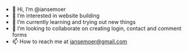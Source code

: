 - 👋 Hi, I’m @iansemoer 
- 👀 I’m interested in website building
- 🌱 I’m currently learning and trying out new things
- 💞️ I’m looking to collaborate on creating login, contact and comment forms
- 📫 How to reach me at iansemoer@gmail.com

<!---
iansemoer/iansemoer is a ✨ special ✨ repository because its `README.md` (this file) appears on your GitHub profile.
You can click the Preview link to take a look at your changes.
--->
